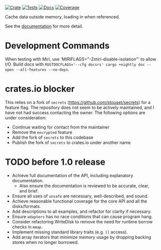 [![Crate][CrateStatus]][Crate]
[![Tests][TestsStatus]][Tests]
[![Docs][PagesStatus]][Docs]
[![Coverage][Coverage]][CoveragePages]

Cache data outside memory, loading in when referenced.

See the [documentation][Docs] for more detail.

# Development Commands

When testing with Miri, use 'MIRIFLAGS="-Zmiri-disable-isolation"' to allow I/O.
Build docs with `RUSTDOCFLAGS='--cfg docsrs' cargo +nightly doc --open --all-features --no-deps`.

# crates.io blocker
This relies on a fork of `secrets` (<https://github.com/stouset/secrets>) for a feature flag.
The repository does not seem to be actively maintained, and I have not had
success contacting the owner. The following options are under consideration:
* Continue waiting for contact from the maintainer
* Remove the `encrypted` feature
* Add the fork of `secrets` to this codebase
* Publish the fork of `secrets` to crates.io under another name

# TODO before 1.0 release
* Achieve full documentation of the API, including explanatory documentation.
    * Also ensure the documentation is reviewed to be accurate, clear, and brief.
* Ensure all uses of `unsafe` are necessary, well-described, and sound.
* Achieve reasonable functional coverage for the core API and all the disks/formats.
* Add descriptions to all examples, and refactor for clarity if necessary.
* Ensure `adapters` has no race conditions that can cause program hang.
* Consider refactoring WriteDisk to remove the need for runtime borrow checks in `mmap`.
* Implement missing standard library traits (e.g. `[]` access).
* Add array iterators that minimize memory usage by dropping backing stores when no longer borrowed.

[CrateStatus]: https://img.shields.io/crates/v/backed_data.svg
[Crate]: https://crates.io/crates/backed_data
[TestsStatus]: https://github.com/Bennett-Petzold/backed_data/actions/workflows/all-tests.yml/badge.svg?branch=main
[Tests]: https://github.com/Bennett-Petzold/backed_data/actions/workflows/all-tests.yml
[PagesStatus]: https://github.com/Bennett-Petzold/backed_data/actions/workflows/pages.yml/badge.svg?branch=main
[Docs]: https://bennett-petzold.github.io/backed_data/docs/backed_data/
[Coverage]: https://bennett-petzold.github.io/backed_data/coverage/badge.svg
[CoveragePages]: https://bennett-petzold.github.io/backed_data/coverage/
